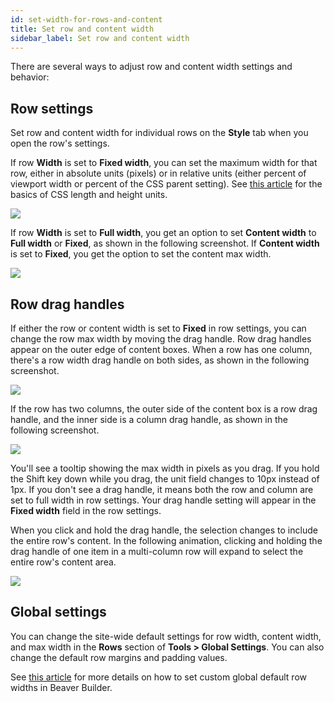 ```yaml
---
id: set-width-for-rows-and-content
title: Set row and content width
sidebar_label: Set row and content width
---
```


There are several ways to adjust row and content width settings and behavior:

## Row settings

Set row and content width for individual rows on the **Style** tab when you
open the row's settings.

If row **Width** is set to **Fixed width**, you can set the maximum width for
that row, either in absolute
units (pixels) or in relative units (either percent of viewport width or
percent of the CSS parent setting). See [this article](/beaver-builder/styles/css-length-height-units.md) for the basics
of CSS length and height units. 

![](/img/row-columns-set-row-content-width-1.png)

If row **Width** is set to **Full width**, you get an option to set **Content
width** to **Full width** or **Fixed**, as shown in the following screenshot.
If **Content width** is set to **Fixed**, you get the option to set the
content max width.

![](/img/row-columns-set-row-content-width-2.png)

## Row drag handles

If either the row or content width is set to **Fixed** in row settings, you
can change the row max width by moving the drag handle. Row drag handles
appear on the outer edge of content boxes. When a row has one column, there's
a row width drag handle on both sides, as shown in the following screenshot.

![](/img/row-columns-set-row-content-width-3.png)

If the row has two columns, the outer side of the content box is a row drag
handle, and the inner side is a column drag handle, as shown in the following
screenshot.

![](/img/row-columns-set-row-content-width-4.jpg)

You'll see a tooltip showing the max width in pixels as you drag. If you hold
the Shift key down while you drag, the unit field changes to 10px instead of
1px. If you don't see a drag handle, it means both the row and column are set
to full width in row settings. Your drag handle setting will appear in the
**Fixed width** field in the row settings.

When you click and hold the drag handle, the selection changes to include the
entire row's content. In the following animation, clicking and holding the
drag handle of one item in a multi-column row will expand to select the entire
row's content area.

![](/img/row-columns-set-row-content-width-5.gif)

## Global settings

You can change the site-wide default settings for row width, content width,
and max width in the **Rows** section of **Tools > Global Settings**. You can
also change the default row margins and padding values.

See [this article](/beaver-builder/layouts/rows/set-global-site-wide-default-row-widths.md) for more details on how to set custom global default
row widths in Beaver Builder.
